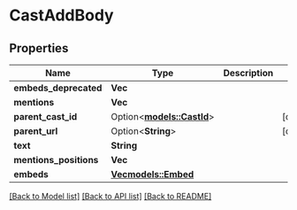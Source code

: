 # CastAddBody

## Properties

Name | Type | Description | Notes
------------ | ------------- | ------------- | -------------
**embeds_deprecated** | **Vec<String>** |  | 
**mentions** | **Vec<i32>** |  | 
**parent_cast_id** | Option<[**models::CastId**](CastId.md)> |  | [optional]
**parent_url** | Option<**String**> |  | [optional]
**text** | **String** |  | 
**mentions_positions** | **Vec<i64>** |  | 
**embeds** | [**Vec<models::Embed>**](Embed.md) |  | 

[[Back to Model list]](../README.md#documentation-for-models) [[Back to API list]](../README.md#documentation-for-api-endpoints) [[Back to README]](../README.md)


